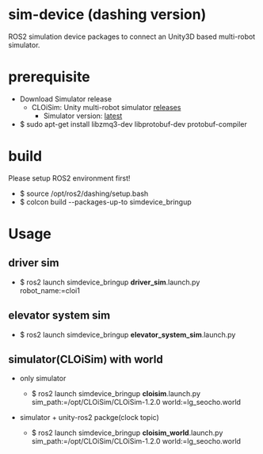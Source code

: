 # sim-device (dashing version)
ROS2 simulation device packages to connect an Unity3D based multi-robot simulator.

# prerequisite

- Download Simulator release
  - CLOiSim: Unity multi-robot simulator [releases](https://github.com/lge-ros2/multi-robot-simulator/releases)
    - Simulator version: [latest](https://github.com/lge-ros2/multi-robot-simulator/releases/latest)
- $ sudo apt-get install libzmq3-dev libprotobuf-dev protobuf-compiler

# build
Please setup ROS2 environment first!
- $ source /opt/ros2/dashing/setup.bash
- $ colcon build --packages-up-to simdevice_bringup

# Usage
## driver sim
- $ ros2 launch simdevice_bringup **driver_sim**.launch.py robot_name:=cloi1 

## elevator system sim
- $ ros2 launch simdevice_bringup **elevator_system_sim**.launch.py

## simulator(CLOiSim) with world
- only simulator
  - $ ros2 launch simdevice_bringup **cloisim**.launch.py sim_path:=/opt/CLOiSim/CLOiSim-1.2.0 world:=lg_seocho.world

- simulator + unity-ros2 packge(clock topic)
  - $ ros2 launch simdevice_bringup **cloisim_world**.launch.py sim_path:=/opt/CLOiSim/CLOiSim-1.2.0 world:=lg_seocho.world
